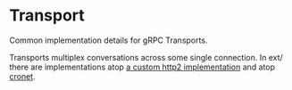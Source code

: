 # Transport

Common implementation details for gRPC Transports.

Transports multiplex conversations across some single connection. In ext/ there are
implementations atop [a custom http2 implementation](/src/core/ext/transport/chttp2/README.md)
and atop [cronet](/src/core/ext/transport/cronet/README.md).
